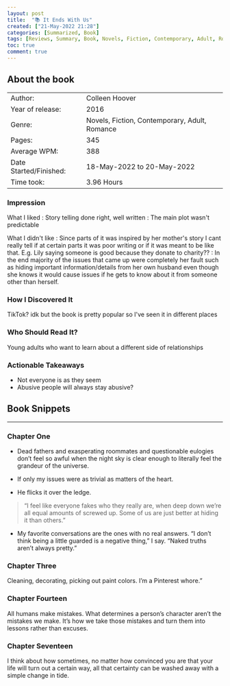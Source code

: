 ```yaml
---
layout: post
title:  "📚 It Ends With Us"
created: ["21-May-2022 21:28"]
categories: [Summarized, Book]
tags: [Reviews, Summary, Book, Novels, Fiction, Contemporary, Adult, Romance]
toc: true
comment: true
---
```



## About the book

|                       |                                                   |
| :---------------------- | :-------------------------------------------------- |
| Author:                | Colleen Hoover                                     |
| Year of release:       | 2016                                           |
| Genre:                 | Novels, Fiction, Contemporary, Adult, Romance |
| Pages:                 | 345                                                |
| Average WPM:           | 388                                                |
| Date Started/Finished: | 18-May-2022 to 20-May-2022                         |
| Time took:             | 3.96 Hours                                         |

### Impression

What I liked
: Story telling done right, well written 
: The main plot wasn't predictable

What I didn't like
: Since parts of it was inspired by her mother's story I cant really tell if at certain parts it was poor writing or if it was meant to be like that. E.g. Lily saying someone is good because they donate to charity??
: In the end majority of the issues that came up were completely her fault such as hiding important information/details from her own husband even though she knows it would cause issues if he gets to know about it from someone other than herself.

### How I Discovered It
TikTok? idk but the book is pretty popular so I've seen it in different places

### Who Should Read It?
Young adults who want to learn about a different side of relationships

### Actionable Takeaways
- Not everyone is as they seem
- Abusive people will always stay abusive?

## Book Snippets
___
### Chapter One
- Dead fathers and exasperating roommates and questionable eulogies don’t feel so awful when the night sky is clear enough to literally feel the grandeur of the universe.

- If only my issues were as trivial as matters of the heart.

- He flicks it over the ledge. 
> “I feel like everyone fakes who they really are, when deep down we’re all equal amounts of screwed up. Some of us are just better at hiding it than others.”

- My favorite conversations are the ones with no real answers. “I don’t think being a little guarded is a negative thing,” I say. “Naked truths aren’t always pretty.”

### Chapter Three
Cleaning, decorating, picking out paint colors. I’m a Pinterest whore.”

### Chapter Fourteen
All humans make mistakes. What determines a person’s character aren’t the mistakes we make. It’s how we take those mistakes and turn them into lessons rather than excuses.

### Chapter Seventeen
I think about how sometimes, no matter how convinced you are that your life will turn out a certain way, all that certainty can be washed away with a simple change in tide.

